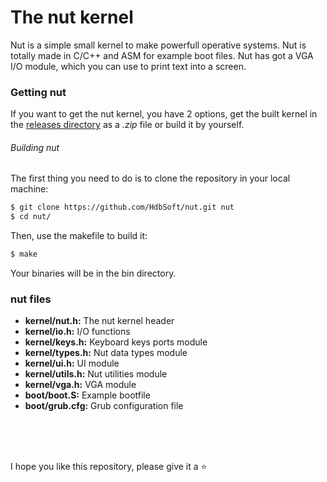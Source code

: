 # The nut kernel
Nut is a simple small kernel to make powerfull operative systems. Nut is totally made in C/C++ and ASM for example boot files. Nut has got a VGA I/O module, which you can use to print text into a screen.

### Getting nut
If you want to get the nut kernel, you have 2 options, get the built kernel in the [releases directory](https://github.com/HdbSoft/nut/releases) as a *.zip* file or build it by yourself.

###### Building nut
The first thing you need to do is to clone the repository in your local machine:
```bash
$ git clone https://github.com/HdbSoft/nut.git nut
$ cd nut/
```

Then, use the makefile to build it:
```bash
$ make
```

Your binaries will be in the bin directory.


### nut files
- **kernel/nut.h:** The nut kernel header
- **kernel/io.h:** I/O functions
- **kernel/keys.h:** Keyboard keys ports module
- **kernel/types.h:** Nut data types module
- **kernel/ui.h:** UI module
- **kernel/utils.h:** Nut utilities module
- **kernel/vga.h:** VGA module
- **boot/boot.S:** Example bootfile
- **boot/grub.cfg:** Grub configuration file

<br>
<br>
<br>

I hope you like this repository, please give it a ⭐